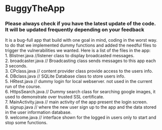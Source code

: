 # BuggyTheApp
<h3> Please always check if you have the latest update of the code. It will be updated frequently depending on your feedback</h3>
It is a bug-full app that build with one goal in mind, coding in the worst way. 
to do that we implemented dummy functions and added the needful files to trigger the vulnerabilities we wanted.
Here is a list of the files in the app:<br>
1. Blistner.java //listener class to display broadcasted messages. <br>
2. broadcaster.java // Broadcasting class sends messages to this app each 3 seconds.<br>
3. CPclass.java // content provider class provide access to the users info.<br>
4. DBclass.java // SQLite Database class to store users info. <br>
5. HRtest.java // dummy login for local webserver. not used in the current run of the course.<br>
6. HttpsSearch.java // Dummy search class for searching google images, it used to demonstrate over trusted SSL certificate.<br>
7. MainActivity.java // main activity of the app present the login screen.<br>
8. signup.java // where the new user sign up to the app and the data stored in the user information database.<br>
9. welcome.java // interface shown for the logged in users only to start and stop some functions.<br>
      
